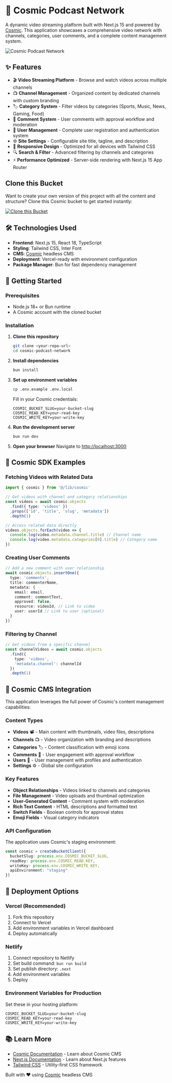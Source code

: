 <!-- README_START -->
# 🌟 Cosmic Podcast Network

A dynamic video streaming platform built with Next.js 15 and powered by [Cosmic](https://www.cosmicjs.com). This application showcases a comprehensive video network with channels, categories, user comments, and a complete content management system.

![Cosmic Podcast Network](https://imgix.cosmicjs.com/fae54cf0-4c54-11ef-b1ea-f56c65dfade9-Y20JJ_ddy9M.jpg?w=1200&h=600&fit=crop&auto=format,compress)

## ✨ Features

- 🎬 **Video Streaming Platform** - Browse and watch videos across multiple channels
- 📺 **Channel Management** - Organized content by dedicated channels with custom branding
- 🏷️ **Category System** - Filter videos by categories (Sports, Music, News, Gaming, Food)
- 💬 **Comment System** - User comments with approval workflow and moderation
- 👤 **User Management** - Complete user registration and authentication system
- ⚙️ **Site Settings** - Configurable site title, tagline, and description
- 📱 **Responsive Design** - Optimized for all devices with Tailwind CSS
- 🔍 **Search & Filter** - Advanced filtering by channels and categories
- ⚡ **Performance Optimized** - Server-side rendering with Next.js 15 App Router

## Clone this Bucket

Want to create your own version of this project with all the content and structure? Clone this Cosmic bucket to get started instantly:

[![Clone this Bucket](https://img.shields.io/badge/Clone%20this%20Bucket-4F46E5?style=for-the-badge&logo=cosmic&logoColor=white)](http://localhost:3040/projects/new?clone_bucket=my-project-production-89862850-474d-11f0-aa7f-adfe2544de32)

## 🛠️ Technologies Used

- **Frontend**: Next.js 15, React 18, TypeScript
- **Styling**: Tailwind CSS, Inter Font
- **CMS**: [Cosmic](https://www.cosmicjs.com) headless CMS
- **Deployment**: Vercel-ready with environment configuration
- **Package Manager**: Bun for fast dependency management

## 🚀 Getting Started

### Prerequisites

- Node.js 18+ or Bun runtime
- A Cosmic account with the cloned bucket

### Installation

1. **Clone this repository**
   ```bash
   git clone <your-repo-url>
   cd cosmic-podcast-network
   ```

2. **Install dependencies**
   ```bash
   bun install
   ```

3. **Set up environment variables**
   ```bash
   cp .env.example .env.local
   ```
   
   Fill in your Cosmic credentials:
   ```env
   COSMIC_BUCKET_SLUG=your-bucket-slug
   COSMIC_READ_KEY=your-read-key
   COSMIC_WRITE_KEY=your-write-key
   ```

4. **Run the development server**
   ```bash
   bun run dev
   ```

5. **Open your browser**
   Navigate to [http://localhost:3000](http://localhost:3000)

## 📖 Cosmic SDK Examples

### Fetching Videos with Related Data
```typescript
import { cosmic } from '@/lib/cosmic'

// Get videos with channel and category relationships
const videos = await cosmic.objects
  .find({ type: 'videos' })
  .props(['id', 'title', 'slug', 'metadata'])
  .depth(1)

// Access related data directly
videos.objects.forEach(video => {
  console.log(video.metadata.channel.title) // Channel name
  console.log(video.metadata.categories[0].title) // Category name
})
```

### Creating User Comments
```typescript
// Add a new comment with user relationship
await cosmic.objects.insertOne({
  type: 'comments',
  title: commenterName,
  metadata: {
    email: email,
    comment: commentText,
    approved: false,
    resource: videoId, // Link to video
    user: userId // Link to user (optional)
  }
})
```

### Filtering by Channel
```typescript
// Get videos from a specific channel
const channelVideos = await cosmic.objects
  .find({ 
    type: 'videos',
    'metadata.channel': channelId 
  })
  .depth(1)
```

## 🎯 Cosmic CMS Integration

This application leverages the full power of Cosmic's content management capabilities:

### Content Types
- **Videos** 📽️ - Main content with thumbnails, video files, descriptions
- **Channels** 📺 - Video organization with branding and descriptions  
- **Categories** 🏷️ - Content classification with emoji icons
- **Comments** 💬 - User engagement with approval workflow
- **Users** 👤 - User management with profiles and authentication
- **Settings** ⚙️ - Global site configuration

### Key Features
- **Object Relationships** - Videos linked to channels and categories
- **File Management** - Video uploads and thumbnail optimization
- **User-Generated Content** - Comment system with moderation
- **Rich Text Content** - HTML descriptions and formatted text
- **Switch Fields** - Boolean controls for approval states
- **Emoji Fields** - Visual category indicators

### API Configuration
The application uses Cosmic's staging environment:
```typescript
const cosmic = createBucketClient({
  bucketSlug: process.env.COSMIC_BUCKET_SLUG,
  readKey: process.env.COSMIC_READ_KEY,
  writeKey: process.env.COSMIC_WRITE_KEY,
  apiEnvironment: "staging"
})
```

## 🚀 Deployment Options

### Vercel (Recommended)
1. Fork this repository
2. Connect to Vercel
3. Add environment variables in Vercel dashboard
4. Deploy automatically

### Netlify
1. Connect repository to Netlify
2. Set build command: `bun run build`
3. Set publish directory: `.next`
4. Add environment variables
5. Deploy

### Environment Variables for Production
Set these in your hosting platform:
```env
COSMIC_BUCKET_SLUG=your-bucket-slug
COSMIC_READ_KEY=your-read-key
COSMIC_WRITE_KEY=your-write-key
```

## 📚 Learn More

- [Cosmic Documentation](https://www.cosmicjs.com/docs) - Learn about Cosmic CMS
- [Next.js Documentation](https://nextjs.org/docs) - Learn about Next.js features
- [Tailwind CSS](https://tailwindcss.com) - Utility-first CSS framework

Built with ❤️ using [Cosmic](https://www.cosmicjs.com) headless CMS
<!-- README_END -->